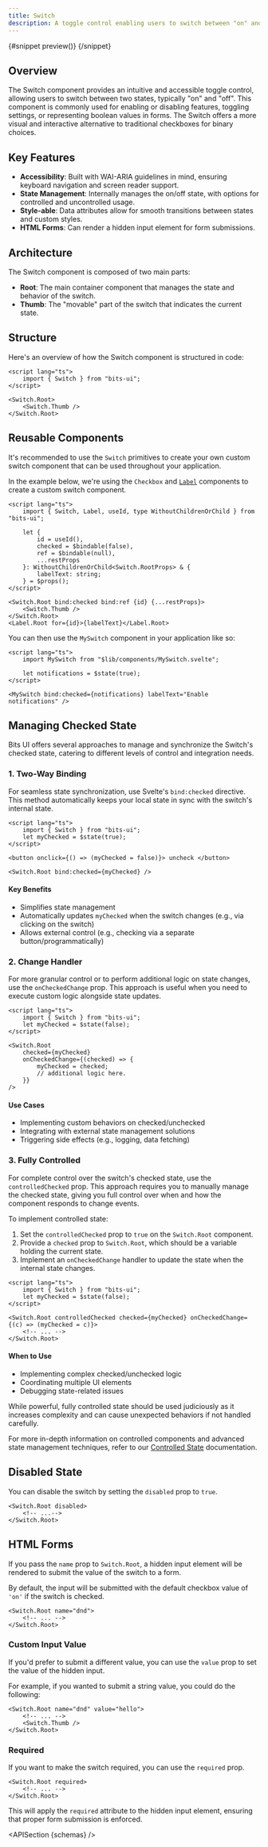 ```yaml
---
title: Switch
description: A toggle control enabling users to switch between "on" and "off" states.
---
```


<script>
	import { APISection, ComponentPreviewV2, SwitchDemo, SwitchDemoCustom, Callout } from '$lib/components/index.js'
	export let schemas;
</script>

<ComponentPreviewV2 name="switch-demo" comp="Switch">

{#snippet preview()}
<SwitchDemo />
{/snippet}

</ComponentPreviewV2>

## Overview

The Switch component provides an intuitive and accessible toggle control, allowing users to switch between two states, typically "on" and "off". This component is commonly used for enabling or disabling features, toggling settings, or representing boolean values in forms. The Switch offers a more visual and interactive alternative to traditional checkboxes for binary choices.

## Key Features

-   **Accessibility**: Built with WAI-ARIA guidelines in mind, ensuring keyboard navigation and screen reader support.
-   **State Management**: Internally manages the on/off state, with options for controlled and uncontrolled usage.
-   **Style-able**: Data attributes allow for smooth transitions between states and custom styles.
-   **HTML Forms**: Can render a hidden input element for form submissions.

## Architecture

The Switch component is composed of two main parts:

-   **Root**: The main container component that manages the state and behavior of the switch.
-   **Thumb**: The "movable" part of the switch that indicates the current state.

## Structure

Here's an overview of how the Switch component is structured in code:

```svelte
<script lang="ts">
	import { Switch } from "bits-ui";
</script>

<Switch.Root>
	<Switch.Thumb />
</Switch.Root>
```

## Reusable Components

It's recommended to use the `Switch` primitives to create your own custom switch component that can be used throughout your application.

In the example below, we're using the `Checkbox` and [`Label`](/docs/components/label) components to create a custom switch component.

```svelte title="MySwitch.svelte"
<script lang="ts">
	import { Switch, Label, useId, type WithoutChildrenOrChild } from "bits-ui";

	let {
		id = useId(),
		checked = $bindable(false),
		ref = $bindable(null),
		...restProps
	}: WithoutChildrenOrChild<Switch.RootProps> & {
		labelText: string;
	} = $props();
</script>

<Switch.Root bind:checked bind:ref {id} {...restProps}>
	<Switch.Thumb />
</Switch.Root>
<Label.Root for={id}>{labelText}</Label.Root>
```

You can then use the `MySwitch` component in your application like so:

```svelte
<script lang="ts">
	import MySwitch from "$lib/components/MySwitch.svelte";

	let notifications = $state(true);
</script>

<MySwitch bind:checked={notifications} labelText="Enable notifications" />
```

## Managing Checked State

Bits UI offers several approaches to manage and synchronize the Switch's checked state, catering to different levels of control and integration needs.

### 1. Two-Way Binding

For seamless state synchronization, use Svelte's `bind:checked` directive. This method automatically keeps your local state in sync with the switch's internal state.

```svelte
<script lang="ts">
	import { Switch } from "bits-ui";
	let myChecked = $state(true);
</script>

<button onclick={() => (myChecked = false)}> uncheck </button>

<Switch.Root bind:checked={myChecked} />
```

#### Key Benefits

-   Simplifies state management
-   Automatically updates `myChecked` when the switch changes (e.g., via clicking on the switch)
-   Allows external control (e.g., checking via a separate button/programmatically)

### 2. Change Handler

For more granular control or to perform additional logic on state changes, use the `onCheckedChange` prop. This approach is useful when you need to execute custom logic alongside state updates.

```svelte
<script lang="ts">
	import { Switch } from "bits-ui";
	let myChecked = $state(false);
</script>

<Switch.Root
	checked={myChecked}
	onCheckedChange={(checked) => {
		myChecked = checked;
		// additional logic here.
	}}
/>
```

#### Use Cases

-   Implementing custom behaviors on checked/unchecked
-   Integrating with external state management solutions
-   Triggering side effects (e.g., logging, data fetching)

### 3. Fully Controlled

For complete control over the switch's checked state, use the `controlledChecked` prop. This approach requires you to manually manage the checked state, giving you full control over when and how the component responds to change events.

To implement controlled state:

1. Set the `controlledChecked` prop to `true` on the `Switch.Root` component.
2. Provide a `checked` prop to `Switch.Root`, which should be a variable holding the current state.
3. Implement an `onCheckedChange` handler to update the state when the internal state changes.

```svelte
<script lang="ts">
	import { Switch } from "bits-ui";
	let myChecked = $state(false);
</script>

<Switch.Root controlledChecked checked={myChecked} onCheckedChange={(c) => (myChecked = c)}>
	<!-- ... -->
</Switch.Root>
```

#### When to Use

-   Implementing complex checked/unchecked logic
-   Coordinating multiple UI elements
-   Debugging state-related issues

<Callout>

While powerful, fully controlled state should be used judiciously as it increases complexity and can cause unexpected behaviors if not handled carefully.

For more in-depth information on controlled components and advanced state management techniques, refer to our [Controlled State](/docs/controlled-state) documentation.

</Callout>

## Disabled State

You can disable the switch by setting the `disabled` prop to `true`.

```svelte /disabled/
<Switch.Root disabled>
	<!-- ...-->
</Switch.Root>
```

<SwitchDemoCustom disabled labelText="Do not disturb" />

## HTML Forms

If you pass the `name` prop to `Switch.Root`, a hidden input element will be rendered to submit the value of the switch to a form.

By default, the input will be submitted with the default checkbox value of `'on'` if the switch is checked.

```svelte /name="dnd"/
<Switch.Root name="dnd">
	<!-- ... -->
</Switch.Root>
```

### Custom Input Value

If you'd prefer to submit a different value, you can use the `value` prop to set the value of the hidden input.

For example, if you wanted to submit a string value, you could do the following:

```svelte /value="hello"/
<Switch.Root name="dnd" value="hello">
	<!-- ... -->
	<Switch.Thumb />
</Switch.Root>
```

### Required

If you want to make the switch required, you can use the `required` prop.

```svelte /required/
<Switch.Root required>
	<!-- ... -->
</Switch.Root>
```

This will apply the `required` attribute to the hidden input element, ensuring that proper form submission is enforced.

<APISection {schemas} />
